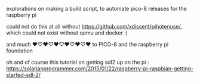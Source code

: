 explorations on making a build script, to automate pico-8 releases for the raspberry pi

could not do this at all without https://github.com/xdissent/pihotenuse/, which could not exist without qemu and docker :)

and much ♥♡♥♡♥♡♥♡♥♡♥ to PICO-8 and the raspberry pi foundation

oh and of course this tutorial on getting sdl2 up on the pi : https://solarianprogrammer.com/2015/01/22/raspberry-pi-raspbian-getting-started-sdl-2/
